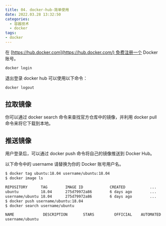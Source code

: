 ```yaml
---
title: 04. docker-hub-简单使用
date: 2022.03.28 13:32:50
categories:
  - 容器技术
  - docker
tags:
- docker
---
```


在 [https://hub.docker.com](https://hub.docker.com/) 免费注册一个 Docker 账号。

```sh
docker login
```

退出登录 docker hub 可以使用以下命令：

```sh
docker logout
```

## 拉取镜像

你可以通过 docker search 命令来查找官方仓库中的镜像，并利用 docker pull 命令来将它下载到本地。

## 推送镜像

用户登录后，可以通过 docker push 命令将自己的镜像推送到 Docker Hub。

以下命令中的 username 请替换为你的 Docker 账号用户名。

```sh
$ docker tag ubuntu:18.04 username/ubuntu:18.04
$ docker image ls

REPOSITORY      TAG        IMAGE ID            CREATED           ...
ubuntu          18.04      275d79972a86        6 days ago        ...
username/ubuntu 18.04      275d79972a86        6 days ago        ...
$ docker push username/ubuntu:18.04
$ docker search username/ubuntu

NAME             DESCRIPTION       STARS         OFFICIAL    AUTOMATED
username/ubuntu
```
